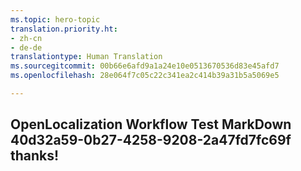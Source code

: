 ```yaml
---
ms.topic: hero-topic
translation.priority.ht:
- zh-cn
- de-de
translationtype: Human Translation
ms.sourcegitcommit: 00b66e6afd9a1a24e10e0513670536d83e45afd7
ms.openlocfilehash: 28e064f7c05c22c341ea2c414b39a31b5a5069e5

---
```

## OpenLocalization Workflow Test MarkDown 40d32a59-0b27-4258-9208-2a47fd7fc69f thanks!



<!--HONumber=Aug16_HO3-->


